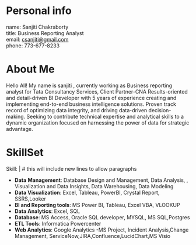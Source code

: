 
# Personal info
name: Sanjiti Chakraborty </br>
title: Business Reporting Analyst</br>
email: csanjiti@gmail.com</br>
phone: 773-677-8233</br>




#  About Me
Hello All! My name is sanjiti , currently working as Business reporting analyst for Tata Consultancy Services, Client Partner-CNA
Results-oriented and detail-driven BI Developer with 5 years of experience creating and implementing end-to-end business intelligence solutions. Proven track record of optimizing 
data integrity, and driving data-driven decision-making. Seeking to contribute technical expertise and analytical skills to a dynamic organization focused on harnessing the power of
data for strategic advantage.


# SkillSet
Skill: | # this will include new lines to allow paragraphs
   - **Data** **Management**: Database Design and Management, Data Analysis, , Visualization and Data Insights, Data Warehousing, Data Modeling
   - **Data Visualization**: Excel, Tableau, PowerBI, Crystal Report, SSRS,Looker
   - **BI and Reporting tools**: MS Power BI, Tableau, Excel VBA, VLOOKUP
   - **Data Analytics**: Excel, SQL
   - **Database**: MS Access, Oracle SQL developer, MYSQL, MS SQL,Postgres
   - **ETL Tools**: Informatica Powercenter
   - **Web Analytics**: Google Analytics
   -MS Project, Incident Analysis,Change Management, ServiceNow,JIRA,Confluence,LucidChart,MS Visio

  

